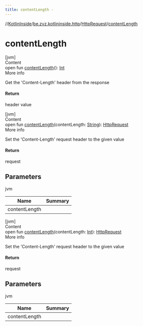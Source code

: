 ```yaml
---
title: contentLength -
---
```

//[KotlinInside](../../index.md)/[be.zvz.kotlininside.http](../index.md)/[HttpRequest](index.md)/[contentLength](content-length.md)



# contentLength  
[jvm]  
Content  
open fun [contentLength](content-length.md)(): [Int](https://kotlinlang.org/api/latest/jvm/stdlib/kotlin/-int/index.html)  
More info  


Get the 'Content-Length' header from the response



#### Return  


header value

  


[jvm]  
Content  
open fun [contentLength](content-length.md)(contentLength: [String](https://docs.oracle.com/javase/7/docs/api/java/lang/String.html)): [HttpRequest](index.md)  
More info  


Set the 'Content-Length' request header to the given value



#### Return  


request



## Parameters  
  
jvm  
  
|  Name|  Summary| 
|---|---|
| <a name="be.zvz.kotlininside.http/HttpRequest/contentLength/#java.lang.String/PointingToDeclaration/"></a>contentLength| <a name="be.zvz.kotlininside.http/HttpRequest/contentLength/#java.lang.String/PointingToDeclaration/"></a>
  
  


[jvm]  
Content  
open fun [contentLength](content-length.md)(contentLength: [Int](https://kotlinlang.org/api/latest/jvm/stdlib/kotlin/-int/index.html)): [HttpRequest](index.md)  
More info  


Set the 'Content-Length' request header to the given value



#### Return  


request



## Parameters  
  
jvm  
  
|  Name|  Summary| 
|---|---|
| <a name="be.zvz.kotlininside.http/HttpRequest/contentLength/#int/PointingToDeclaration/"></a>contentLength| <a name="be.zvz.kotlininside.http/HttpRequest/contentLength/#int/PointingToDeclaration/"></a>
  
  



